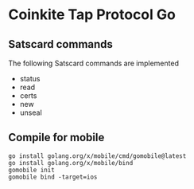 # Coinkite Tap Protocol Go

## Satscard commands

The following Satscard commands are implemented

* status
* read
* certs
* new
* unseal

## Compile for mobile

```shell
go install golang.org/x/mobile/cmd/gomobile@latest
go install golang.org/x/mobile/bind
gomobile init
gomobile bind -target=ios
```
